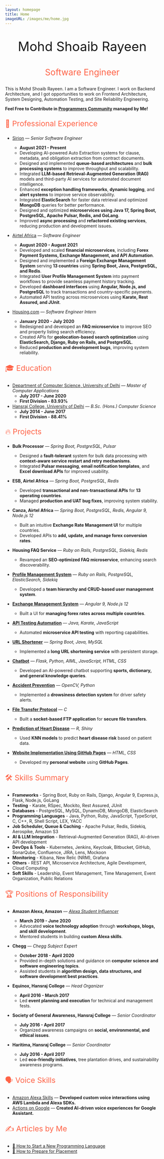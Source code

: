 ```yaml
---
layout: homepage
title: Home
imageURL: /images/me/home.jpg
---
```


<p style="text-align: center; font-size: 3em">
Mohd Shoaib Rayeen
</p>
<p style="text-align: center; color: #FF6347; font-size: 2em">
Software Engineer
</p>

This is Mohd Shoaib Rayeen. I am a Software Engineer. I work on Backend Architecture, and I got opportunities to work on Frontend Architecture, System Designing, Automation Testing, and Site Reliability Engineering.

**Feel Free to Contribute in [Programmers Community](https://shoaibrayeen.github.io/Programmers-Community/) managed by Me!**

<p style="text-align: left; color: #FF6347; font-size: 1.75em">
  🚀 Professional Experience  
</p>

- [Sirion](https://www.sirion.ai/) — _Senior Software Engineer_  
  - **August 2021 - Present**  
  - Developing AI-powered Auto Extraction systems for clause, metadata, and obligation extraction from contract documents.  
  - Designed and implemented **queue-based architectures** and **bulk processing systems** to improve throughput and scalability.  
  - Integrated **LLM-based Retrieval-Augmented Generation (RAG)** models and third-party AI services for automated document intelligence.  
  - Enhanced **exception handling frameworks**, **dynamic logging**, and **alert systems** to improve service observability.  
  - Integrated **ElasticSearch** for faster data retrieval and optimized **MongoDB** queries for better performance.  
  - Designed and optimized **microservices using Java 17, Spring Boot, PostgreSQL, Apache Pulsar, Redis, and GoLang**.  
  - Improved **async processing** and **refactored existing services**, reducing production and development issues.  

- [Airtel Africa](https://airtel.africa) — _Software Engineer_  
  - **August 2020 - August 2021**  
  - Developed and scaled **financial microservices**, including **Forex Payment Systems, Exchange Management, and API Automation**.  
  - Designed and implemented a **Foreign Exchange Management System** serving **13 countries** using **Spring Boot, Java, PostgreSQL, and Redis**.  
  - Integrated **User Profile Management System** into payment workflows to provide seamless payment history tracking.  
  - Developed **dashboard interfaces** using **Angular, Node.js, and PostgreSQL** to track transactions and country-specific payments.  
  - Automated API testing across microservices using **Karate, Rest Assured, and JUnit**.  

- [Housing.com](https://housing.com/) — _Software Engineer Intern_  
  - **January 2020 - July 2020**  
  - Redesigned and developed an **FAQ microservice** to improve SEO and property listing search efficiency.  
  - Created APIs for **geolocation-based search optimization** using **ElasticSearch, Django, Ruby on Rails, and PostgreSQL**.  
  - Reduced **production and development bugs**, improving system reliability.  

<p style="text-align: left; color: #FF6347; font-size: 1.75em">
  🎓 Education
</p>

- [Department of Computer Science, University of Delhi](http://cs.du.ac.in/) — _Master of Computer Applications_  
  - **July 2017 - June 2020**  
  - **First Division - 83.93%**  
- [Hansraj College, University of Delhi](https://www.hansrajcollege.ac.in) — _B.Sc. (Hons.) Computer Science_  
  - **July 2014 - June 2017**  
  - **First Division - 88.41%**  
  
<p style="text-align: left; color: #FF6347; font-size: 1.75em">
  🔥 Projects 
</p>

- **Bulk Processor** — _Spring Boot, PostgreSQL, Pulsar_  
  - Designed a **fault-tolerant** system for bulk data processing with **context-aware service restart and retry mechanisms**.  
  - Integrated **Pulsar messaging**, **email notification templates**, and **Excel download APIs** for improved usability.  

- **ESB, Airtel Africa** — _Spring Boot, PostgreSQL, Redis_  
  - Developed **transactional and non-transactional APIs** for **13 operating countries**.  
  - Managed **production and UAT bug fixes**, improving system stability.  

- **Canza, Airtel Africa** — _Spring Boot, PostgreSQL, Redis, Angular 9, Node.js 12_  
  - Built an intuitive **Exchange Rate Management UI** for multiple countries.  
  - Developed APIs to **add, update, and manage forex conversion rates**.  

- **Housing FAQ Service** — _Ruby on Rails, PostgreSQL, Sidekiq, Redis_  
  - Revamped an **SEO-optimized FAQ microservice**, enhancing search discoverability.  

- **[Profile Management System](https://github.com/shoaibrayeen/Profile-Management-System)** — _Ruby on Rails, PostgreSQL, ElasticSearch, Sidekiq_  
  - Developed a **team hierarchy and CRUD-based user management system**.  

- **[Exchange Management System](https://github.com/shoaibrayeen/Exchange-Management-System)** — _Angular 9, Node.js 12_  
  - Built a UI for **managing forex rates across multiple countries**.  

- **[API Testing Automation](https://github.com/shoaibrayeen/API-Testing-Automation)** — _Java, Karate, JavaScript_  
  - Automated **microservice API testing** with reporting capabilities.  

- **[URL Shortener](https://github.com/shoaibrayeen/Url-Shortener)** — _Spring Boot, Java, MySQL_  
  - Implemented a **long URL shortening service** with persistent storage.  

- **[Chatbot](https://github.com/shoaibrayeen/Chatbot)** — _Flask, Python, AIML, JavaScript, HTML, CSS_  
  - Developed an AI-powered chatbot supporting **sports, dictionary, and general knowledge queries**.  

- **[Accident Prevention](https://github.com/shoaibrayeen/Accident-Prevention)** — _OpenCV, Python_  
  - Implemented a **drowsiness detection system** for driver safety alerts.  

- **[File Transfer Protocol](https://github.com/shoaibrayeen/File-Transfer-Protocol)** — _C_  
  - Built a **socket-based FTP application** for **secure file transfers**.  

- **[Prediction of Heart Disease](https://github.com/shoaibrayeen/Heart-Disease-Predictor)** — _R, Shiny_  
  - Used **KNN models** to predict **heart disease risk** based on patient data.  

- **[Website Implementation Using GitHub Pages](https://shoaibrayeen.github.io)** — _HTML, CSS_  
  - Developed my **personal website** using **GitHub Pages**. 
  
<p style="text-align: left; color: #FF6347; font-size: 1.75em">
  🛠 Skills Summary
</p>

- **Frameworks** - Spring Boot, Ruby on Rails, Django, Angular 9, Express.js, Flask, Node.js, GoLang  
- **Testing** - Karate, RSpec, Mockito, Rest Assured, JUnit  
- **Databases** - PostgreSQL, MySQL, DynamoDB, MongoDB, ElasticSearch  
- **Programming Languages** - Java, Python, Ruby, JavaScript, TypeScript, C, C++, R, Shell Script, LEX, YACC  
- **Job Scheduler, Queue & Caching** - Apache Pulsar, Redis, Sidekiq, Aerospike, Amazon S3  
- **AI & LLM Integration** - Retrieval-Augmented Generation (RAG), AI-driven API development  
- **DevOps & Tools** - Kubernetes, Jenkins, Keycloak, Bitbucket, GitHub, SonarQube, Confluence, JIRA, Lens, Mockoon  
- **Monitoring** - Kibana, New Relic (NRM), Grafana  
- **Others** - REST API, Microservice Architecture, Agile Development, Cloud Computing  
- **Soft Skills** - Leadership, Event Management, Time Management, Event Organization, Public Relations  

<p style="text-align: left; color: #FF6347; font-size: 1.75em">
  🏆 Positions of Responsibility
</p>

- **Amazon Alexa, Amazon** — [_Alexa Student Influencer_](https://developer.amazon.com/en-IN/alexa/alexa-student-influencer#alexa-student-influencers)  
  - **March 2019 - June 2020**  
  - Advocated **voice technology adoption** through **workshops, blogs, and skill development**.  
  - Mentored students in building **custom Alexa skills**.  

- **Chegg** — _Chegg Subject Expert_  
  - **October 2018 - April 2020**  
  - Provided in-depth solutions and guidance on **computer science and software engineering topics**.  
  - Assisted students in **algorithm design, data structures, and software development best practices**.  

- **Equinox, Hansraj College** — _Head Organizer_  
  - **April 2016 - March 2017**  
  - Led **event planning and execution** for technical and management fests.  

- **Society of General Awareness, Hansraj College** — _Senior Coordinator_  
  - **July 2016 - April 2017**  
  - Organized awareness campaigns on **social, environmental, and ethical issues**.  

- **Haritima, Hansraj College** — _Senior Coordinator_  
  - **July 2016 - April 2017**  
  - Led **eco-friendly initiatives**, tree plantation drives, and sustainability awareness programs.  


<p style="text-align: left; color: #FF6347; font-size: 1.75em">
  🗣️ Voice Skills
</p>

- [Amazon Alexa Skills](/Amazon_Alexa) — **Developed custom voice interactions using AWS Lambda and Alexa SDKs.**  
- [Actions on Google](/Actions_on_Google) — **Created AI-driven voice experiences for Google Assistant.**  

<p style="text-align: left; color: #FF6347; font-size: 1.75em">
  ✍️ Articles by Me 
</p>

- [🚀 How to Start a New Programming Language](/get-started-with-any-programming-language)  
- [🎯 How to Prepare for Placement](/placement)
